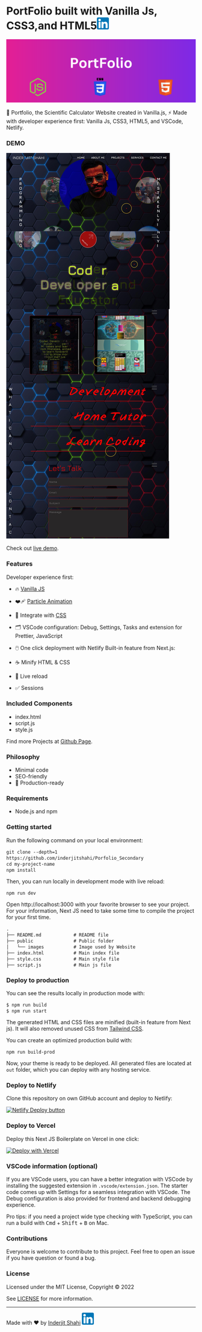 # PortFolio built with Vanilla Js, CSS3,and HTML5[![LinkedIn](/public/images/linkedin.png)](https://www.linkedin.com/in/inderjit-shahi-b9880a201/)

<p align="center">
  <a href="https://inderjitshahi.netlify.app/"><img src="public/images/banner.png" alt="Website banner"></a>
</p>

🚀 Portfolio, the Scientific Calculator Website created in Vanilla.js, ⚡️ Made with developer experience first: Vanilla Js, CSS3, HTML5, and   VSCode, Netlify.


### DEMO

[![ISDoc Banner](/public/images//merge.jpg)](https://inderjitshahi.netlify.app/)

Check out [live demo](https://inderjitshahi.netlify.app/).

### Features

Developer experience first:

- 🔥 [Vanilla JS](http://vanilla-js.com/)
- ❤️‍🩹 [Particle Animation](https://vincentgarreau.com/particles.js/)
- 🎨 Integrate with [CSS](https://developer.mozilla.org/en-US/docs/Web/CSS)
- 🗂 VSCode configuration: Debug, Settings, Tasks and extension for Prettier, JavaScript
- 🖱️ One click deployment with Netlify
Built-in feature from Next.js:

- ☕ Minify HTML & CSS
- 💨 Live reload
- ✅ Sessions

### Included Components

- index.html
- script.js
- style.js

Find more Projects at [Github Page](https://github.com/inderjitshahi).

### Philosophy

- Minimal code
- SEO-friendly
- 🚀 Production-ready



### Requirements

- Node.js and npm

### Getting started

Run the following command on your local environment:

```
git clone --depth=1 https://github.com/inderjitshahi/Porfolio_Secondary
cd my-project-name
npm install
```

Then, you can run locally in development mode with live reload:

```
npm run dev
```

Open http://localhost:3000 with your favorite browser to see your project. For your information, Next JS need to take some time to compile the project for your first time.

```
.
├── README.md            # README file
├── public               # Public folder
│   └── images           # Image used by Website
├── index.html           # Main index file
├── style.css            # Main style file
├── script.js            # Main js file

```

### Deploy to production

You can see the results locally in production mode with:

```
$ npm run build
$ npm run start
```

The generated HTML and CSS files are minified (built-in feature from Next js). It will also removed unused CSS from [Tailwind CSS](https://tailwindcss.com).

You can create an optimized production build with:

```
npm run build-prod
```

Now, your theme is ready to be deployed. All generated files are located at `out` folder, which you can deploy with any hosting service.

### Deploy to Netlify

Clone this repository on own GitHub account and deploy to Netlify:

[![Netlify Deploy button](https://www.netlify.com/img/deploy/button.svg)](https://app.netlify.com/start/deploy?repository=https://github.com/ixartz/Next-JS-Landing-Page-Starter-Template)

### Deploy to Vercel

Deploy this Next JS Boilerplate on Vercel in one click:

[![Deploy with Vercel](https://vercel.com/button)](https://vercel.com/new/git/external?repository-url=https%3A%2F%2Fgithub.com%2Fixartz%2FNext-JS-Landing-Page-Starter-Template)

### VSCode information (optional)

If you are VSCode users, you can have a better integration with VSCode by installing the suggested extension in `.vscode/extension.json`. The starter code comes up with Settings for a seamless integration with VSCode. The Debug configuration is also provided for frontend and backend debugging experience.

Pro tips: if you need a project wide type checking with TypeScript, you can run a build with <kbd>Cmd</kbd> + <kbd>Shift</kbd> + <kbd>B</kbd> on Mac.

### Contributions

Everyone is welcome to contribute to this project. Feel free to open an issue if you have question or found a bug.

### License

Licensed under the MIT License, Copyright © 2022

See [LICENSE](LICENSE) for more information.

---

Made with ♥ by [Inderjit Shahi](https://port-folio-vxwv.vercel.app/) [![LinkedIn](/public/images/linkedin.png)](https://www.linkedin.com/in/inderjit-shahi-b9880a201/)
